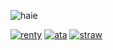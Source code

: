 ![haie](https://komarev.com/ghpvc/?username=Iukewarm&label=🐻‍❄️&color=000000)


[![renty](https://i.postimg.cc/fyHyb8mk/image-2025-05-15-013103362.png)](https://rentry.co/cradles) 
[![ata](https://i.postimg.cc/tgXgh0k7/image-2025-05-15-013517800.png)](https://rinitoshi.atabook.org)
[![straw](https://i.postimg.cc/kXK8smQy/image-2025-05-15-013730045.png)](https://lukewarms.straw.page)

  

